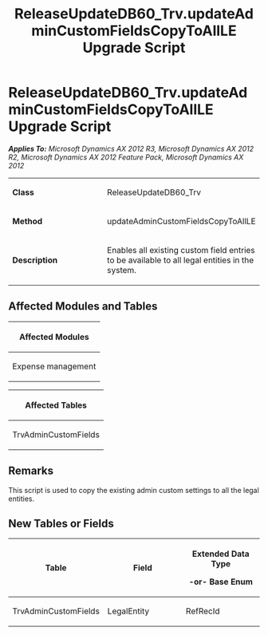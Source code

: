 ﻿---
title: ReleaseUpdateDB60_Trv.updateAdminCustomFieldsCopyToAllLE Upgrade Script
TOCTitle: ReleaseUpdateDB60_Trv.updateAdminCustomFieldsCopyToAllLE Upgrade Script
ms:assetid: ee207e0b-137e-ad9a-7144-20e14593849c
ms:mtpsurl: https://msdn.microsoft.com/en-us/library/JJ719986(v=AX.60)
ms:contentKeyID: 49712057
ms.date: 05/18/2015
mtps_version: v=AX.60
---

# ReleaseUpdateDB60\_Trv.updateAdminCustomFieldsCopyToAllLE Upgrade Script 


_**Applies To:** Microsoft Dynamics AX 2012 R3, Microsoft Dynamics AX 2012 R2, Microsoft Dynamics AX 2012 Feature Pack, Microsoft Dynamics AX 2012_

<table>
<colgroup>
<col style="width: 50%" />
<col style="width: 50%" />
</colgroup>
<tbody>
<tr class="odd">
<td><p><strong>Class</strong></p></td>
<td><p>ReleaseUpdateDB60_Trv</p></td>
</tr>
<tr class="even">
<td><p><strong>Method</strong></p></td>
<td><p>updateAdminCustomFieldsCopyToAllLE</p></td>
</tr>
<tr class="odd">
<td><p><strong>Description</strong></p></td>
<td><p>Enables all existing custom field entries to be available to all legal entities in the system.</p></td>
</tr>
</tbody>
</table>


## Affected Modules and Tables

<table>
<colgroup>
<col style="width: 100%" />
</colgroup>
<thead>
<tr class="header">
<th><p>Affected Modules</p></th>
</tr>
</thead>
<tbody>
<tr class="odd">
<td><p>Expense management</p></td>
</tr>
</tbody>
</table>


<table>
<colgroup>
<col style="width: 100%" />
</colgroup>
<thead>
<tr class="header">
<th><p>Affected Tables</p></th>
</tr>
</thead>
<tbody>
<tr class="odd">
<td><p>TrvAdminCustomFields</p></td>
</tr>
</tbody>
</table>


## Remarks

This script is used to copy the existing admin custom settings to all the legal entities.

## New Tables or Fields

<table>
<colgroup>
<col style="width: 33%" />
<col style="width: 33%" />
<col style="width: 33%" />
</colgroup>
<thead>
<tr class="header">
<th><p>Table</p></th>
<th><p>Field</p></th>
<th><p>Extended Data Type</p>
<p>-or- Base Enum</p></th>
</tr>
</thead>
<tbody>
<tr class="odd">
<td><p>TrvAdminCustomFields</p></td>
<td><p>LegalEntity</p></td>
<td><p>RefRecId</p></td>
</tr>
</tbody>
</table>

  


